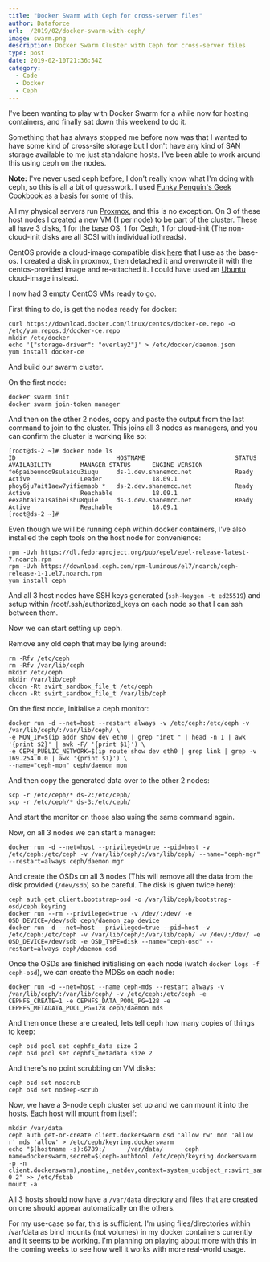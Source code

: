 ```yaml
---
title: "Docker Swarm with Ceph for cross-server files"
author: Dataforce
url:  /2019/02/docker-swarm-with-ceph/
image: swarm.png
description: Docker Swarm Cluster with Ceph for cross-server files
type: post
date: 2019-02-10T21:36:54Z
category:
  - Code
  - Docker
  - Ceph
---
```


I've been wanting to play with Docker Swarm for a while now for hosting containers, and finally sat down this weekend to do it.

Something that has always stopped me before now was that I wanted to have some kind of cross-site storage but I don't have any kind of SAN storage available to me just standalone hosts. I've been able to work around this using ceph on the nodes.

**Note:** I've never used ceph before, I don't really know what I'm doing with ceph, so this is all a bit of guesswork. I used [Funky Penguin's Geek Cookbook](https://geek-cookbook.funkypenguin.co.nz/ha-docker-swarm/shared-storage-ceph/) as a basis for some of this.

All my physical servers run [Proxmox](https://www.proxmox.com/en/), and this is no exception. On 3 of these host nodes I created a new VM (1 per node) to be part of the cluster. These all have 3 disks, 1 for the base OS, 1 for Ceph, 1 for cloud-init (The non-cloud-init disks are all SCSI with individual iothreads).

CentOS provide a cloud-image compatible disk [here](https://cloud.centos.org/centos/7/images/CentOS-7-x86_64-GenericCloud.qcow2) that I use as the base-os. I created a disk in proxmox, then detached it and overwrote it with the centos-provided image and re-attached it. I could have used an [Ubuntu](https://cloud-images.ubuntu.com/) cloud-image instead.

I now had 3 empty CentOS VMs ready to go.

First thing to do, is get the nodes ready for docker:

```shell
curl https://download.docker.com/linux/centos/docker-ce.repo -o /etc/yum.repos.d/docker-ce.repo
mkdir /etc/docker
echo '{"storage-driver": "overlay2"}' > /etc/docker/daemon.json
yum install docker-ce
```

And build our swarm cluster.

On the first node:
```shell
docker swarm init
docker swarm join-token manager
```

And then on the other 2 nodes, copy and paste the output from the last command to join to the cluster. This joins all 3 nodes as managers, and you can confirm the cluster is working like so:
```shell
[root@ds-2 ~]# docker node ls
ID                            HOSTNAME                         STATUS              AVAILABILITY        MANAGER STATUS      ENGINE VERSION
fo6paibeunoo9sulaiqu3iuqu     ds-1.dev.shanemcc.net            Ready               Active              Leader              18.09.1
phoy6ju7ait1aew7yifiemaob *   ds-2.dev.shanemcc.net            Ready               Active              Reachable           18.09.1
eexahtaiza1saibeishu8quie     ds-3.dev.shanemcc.net            Ready               Active              Reachable           18.09.1
[root@ds-2 ~]#
```

Even though we will be running ceph within docker containers, I've also installed the ceph tools on the host node for convenience:

```shell
rpm -Uvh https://dl.fedoraproject.org/pub/epel/epel-release-latest-7.noarch.rpm
rpm -Uvh https://download.ceph.com/rpm-luminous/el7/noarch/ceph-release-1-1.el7.noarch.rpm
yum install ceph
```

And all 3 host nodes have SSH keys generated (`ssh-keygen -t ed25519`) and setup within /root/.ssh/authorized_keys on each node so that I can ssh between them.


Now we can start setting up ceph.

Remove any old ceph that may be lying around:
```shell
rm -Rfv /etc/ceph
rm -Rfv /var/lib/ceph
mkdir /etc/ceph
mkdir /var/lib/ceph
chcon -Rt svirt_sandbox_file_t /etc/ceph
chcon -Rt svirt_sandbox_file_t /var/lib/ceph
```

On the first node, initialise a ceph monitor:

```shell
docker run -d --net=host --restart always -v /etc/ceph:/etc/ceph -v /var/lib/ceph/:/var/lib/ceph/ \
-e MON_IP=$(ip addr show dev eth0 | grep "inet " | head -n 1 | awk '{print $2}' | awk -F/ '{print $1}') \
-e CEPH_PUBLIC_NETWORK=$(ip route show dev eth0 | grep link | grep -v 169.254.0.0 | awk '{print $1}') \
--name="ceph-mon" ceph/daemon mon
```

And then copy the generated data over to the other 2 nodes:

```shell
scp -r /etc/ceph/* ds-2:/etc/ceph/
scp -r /etc/ceph/* ds-3:/etc/ceph/
```

And start the monitor on those also using the same command again.

Now, on all 3 nodes we can start a manager:

```shell
docker run -d --net=host --privileged=true --pid=host -v /etc/ceph:/etc/ceph -v /var/lib/ceph/:/var/lib/ceph/ --name="ceph-mgr" --restart=always ceph/daemon mgr
```

And create the OSDs on all 3 nodes (This will remove all the data from the disk provided (`/dev/sdb`) so be careful. The disk is given twice here):

```shell
ceph auth get client.bootstrap-osd -o /var/lib/ceph/bootstrap-osd/ceph.keyring
docker run --rm --privileged=true -v /dev/:/dev/ -e OSD_DEVICE=/dev/sdb ceph/daemon zap_device
docker run -d --net=host --privileged=true --pid=host -v /etc/ceph:/etc/ceph -v /var/lib/ceph/:/var/lib/ceph/ -v /dev/:/dev/ -e OSD_DEVICE=/dev/sdb -e OSD_TYPE=disk --name="ceph-osd" --restart=always ceph/daemon osd
```

Once the OSDs are finished initialising on each node (watch `docker logs -f ceph-osd`), we can create the MDSs on each node:
```shell
docker run -d --net=host --name ceph-mds --restart always -v /var/lib/ceph/:/var/lib/ceph/ -v /etc/ceph:/etc/ceph -e CEPHFS_CREATE=1 -e CEPHFS_DATA_POOL_PG=128 -e CEPHFS_METADATA_POOL_PG=128 ceph/daemon mds
```

And then once these are created, lets tell ceph how many copies of things to keep:

```shell
ceph osd pool set cephfs_data size 2
ceph osd pool set cephfs_metadata size 2
```

And there's no point scrubbing on VM disks:
```shell
ceph osd set noscrub
ceph osd set nodeep-scrub
```

Now, we have a 3-node ceph cluster set up and we can mount it into the hosts. Each host will mount from itself:

```shell
mkdir /var/data
ceph auth get-or-create client.dockerswarm osd 'allow rw' mon 'allow r' mds 'allow' > /etc/ceph/keyring.dockerswarm
echo "$(hostname -s):6789:/      /var/data/      ceph      name=dockerswarm,secret=$(ceph-authtool /etc/ceph/keyring.dockerswarm -p -n client.dockerswarm),noatime,_netdev,context=system_u:object_r:svirt_sandbox_file_t:s0 0 2" >> /etc/fstab
mount -a
```

All 3 hosts should now have a `/var/data` directory and files that are created on one should appear automatically on the others.

For my use-case so far, this is sufficient. I'm using files/directories within /var/data as bind mounts (not volumes) in my docker containers currently and it seems to be working. I'm planning on playing about more with this in the coming weeks to see how well it works with more real-world usage.
